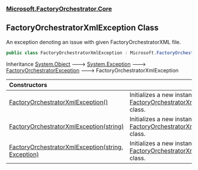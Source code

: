 ### [Microsoft.FactoryOrchestrator.Core](Microsoft_FactoryOrchestrator_Core.md 'Microsoft.FactoryOrchestrator.Core')
## FactoryOrchestratorXmlException Class
An exception denoting an issue with given FactoryOrchestratorXML file.  
```csharp
public class FactoryOrchestratorXmlException : Microsoft.FactoryOrchestrator.Core.FactoryOrchestratorException
```

Inheritance [System.Object](https://docs.microsoft.com/en-us/dotnet/api/System.Object 'System.Object') &#129106; [System.Exception](https://docs.microsoft.com/en-us/dotnet/api/System.Exception 'System.Exception') &#129106; [FactoryOrchestratorException](FactoryOrchestratorException.md 'Microsoft.FactoryOrchestrator.Core.FactoryOrchestratorException') &#129106; FactoryOrchestratorXmlException  

| Constructors | |
| :--- | :--- |
| [FactoryOrchestratorXmlException()](FactoryOrchestratorXmlException_FactoryOrchestratorXmlException().md 'Microsoft.FactoryOrchestrator.Core.FactoryOrchestratorXmlException.FactoryOrchestratorXmlException()') | Initializes a new instance of the [FactoryOrchestratorXmlException](FactoryOrchestratorXmlException.md 'Microsoft.FactoryOrchestrator.Core.FactoryOrchestratorXmlException') class.<br/> |
| [FactoryOrchestratorXmlException(string)](FactoryOrchestratorXmlException_FactoryOrchestratorXmlException(string).md 'Microsoft.FactoryOrchestrator.Core.FactoryOrchestratorXmlException.FactoryOrchestratorXmlException(string)') | Initializes a new instance of the [FactoryOrchestratorXmlException](FactoryOrchestratorXmlException.md 'Microsoft.FactoryOrchestrator.Core.FactoryOrchestratorXmlException') class.<br/> |
| [FactoryOrchestratorXmlException(string, Exception)](FactoryOrchestratorXmlException_FactoryOrchestratorXmlException(string_Exception).md 'Microsoft.FactoryOrchestrator.Core.FactoryOrchestratorXmlException.FactoryOrchestratorXmlException(string, System.Exception)') | Initializes a new instance of the [FactoryOrchestratorXmlException](FactoryOrchestratorXmlException.md 'Microsoft.FactoryOrchestrator.Core.FactoryOrchestratorXmlException') class.<br/> |
